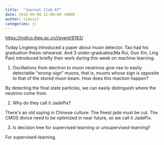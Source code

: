 ```yaml
---
title:  "Journal Club 67"
date: 2018-06-08 12:00:00 +0800
author: xiaosy1
categories: jc
---
```


<https://indico.ihep.ac.cn//event/8183/>


Today Lingteng introduced a paper about muon detector. Tao had his graduation thesis rehearsal. And 3 under-graduates(Ma Rui, 
Guo Xin, Ling Pan) introduced briefly their work during this week on machine learning.



1. Oscillations from electron to muon neutrinos give rise to easily detectable “wrong-sign” muons, that is, 
muons whose sign is opposite to that of the stored muon beam. How does this reaction happen?


By detecting the final state particles, we can easily distinguish where the neutrino come from.

 

2. Why do they call it JadePix?


There's an old saying in Chinese culture: The finest jade must be cut. The CMOS divice need to be optimized in 
near future, so we call it JadePix.

 

3. Is decision tree for supervised-learning or unsupervised-learning?


For supervised-learning.
